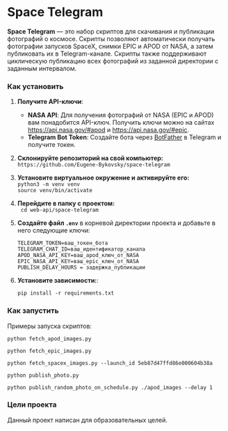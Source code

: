 # Space Telegram

**Space Telegram** — это набор скриптов для скачивания и публикации фотографий о космосе. Скрипты позволяют автоматически получать фотографии запусков SpaceX, снимки EPIC и APOD от NASA, а затем публиковать их в Telegram-канале. Скрипты также поддерживают циклическую публикацию всех фотографий из заданной директории с заданным интервалом.

### Как установить

1. **Получите API-ключи**:
   - **NASA API**: Для получения фотографий от NASA (EPIC и APOD) вам понадобится API-ключ. Получить ключи можно на сайтах https://api.nasa.gov/#apod и https://api.nasa.gov/#epic.
   - **Telegram Bot Token**: Создайте бота через [BotFather](https://core.telegram.org/bots#botfather) в Telegram и получите токен.
   
2. **Склонируйте репозиторий на свой компьютер:**  
``` https://github.com/Eugene-Bykovsky/space-telegram ```

3. **Установите виртуальное окружение и активируйте его:**  
``` python3 -m venv venv ```  
``` source venv/bin/activate ```

4. **Перейдите в папку  с проектом:**  
``` cd web-api/space-telegram```  

5. **Создайте файл `.env`** в корневой директории проекта и добавьте в него следующие ключи:

   ```
   TELEGRAM_TOKEN=ваш_токен_бота
   TELEGRAM_CHAT_ID=ваш_идентификатор_канала
   APOD_NASA_API_KEY=ваш_apod_ключ_от_NASA
   EPIC_NASA_API_KEY=ваш_epic_ключ_от_NASA
   PUBLISH_DELAY_HOURS = задержка_публикации
   ```

6. **Установите зависимости:**:
   ```
   pip install -r requirements.txt
   ```
   
### Как запустить

Примеры запуска скриптов:

```
python fetch_apod_images.py

python fetch_epic_images.py

python fetch_spacex_images.py --launch_id 5eb87d47ffd86e000604b38a 

python publish_photo.py

python publish_random_photo_on_schedule.py ./apod_images --delay 1

```

### Цели проекта

Данный проект написан для образовательных целей.